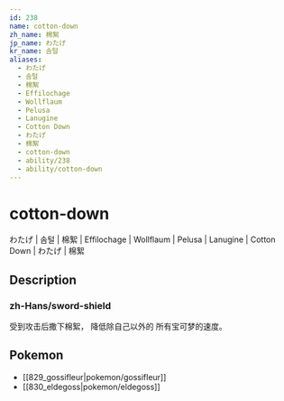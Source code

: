 ```yaml
---
id: 238
name: cotton-down
zh_name: 棉絮
jp_name: わたげ
kr_name: 솜털
aliases:
  - わたげ
  - 솜털
  - 棉絮
  - Effilochage
  - Wollflaum
  - Pelusa
  - Lanugine
  - Cotton Down
  - わたげ
  - 棉絮
  - cotton-down
  - ability/238
  - ability/cotton-down
---
```

# cotton-down

わたげ | 솜털 | 棉絮 | Effilochage | Wollflaum | Pelusa | Lanugine | Cotton Down | わたげ | 棉絮

## Description

### zh-Hans/sword-shield

受到攻击后撒下棉絮，
降低除自己以外的
所有宝可梦的速度。

## Pokemon

- [[829_gossifleur|pokemon/gossifleur]]
- [[830_eldegoss|pokemon/eldegoss]]

